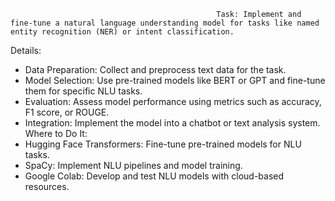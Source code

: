                                                   Task: Implement and fine-tune a natural language understanding model for tasks like named entity recognition (NER) or intent classification.

Details:
- Data Preparation: Collect and preprocess text data for the task.
- Model Selection: Use pre-trained models like BERT or GPT and fine-tune them for specific NLU tasks.
- Evaluation: Assess model performance using metrics such as accuracy, F1 score, or ROUGE.
- Integration: Implement the model into a chatbot or text analysis system.
Where to Do It:
- Hugging Face Transformers: Fine-tune pre-trained models for NLU tasks.
- SpaCy: Implement NLU pipelines and model training.
- Google Colab: Develop and test NLU models with cloud-based resources.
